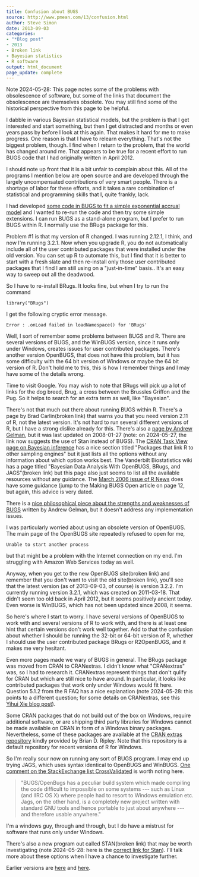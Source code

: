 ```yaml
---
title: Confusion about BUGS
source: http://www.pmean.com/13/confusion.html
author: Steve Simon
date: 2013-09-03
categories:
- "*Blog post"
- 2013
- Broken link
- Bayesian statistics
- R software
output: html_document
page_update: complete
---
```


Note 2024-05-28: This page notes some of the problems with obsolescence of software, but some of the links that document the obsolescence are themselves obsolete. You may still find some of the historical perspective from this page to be helpful.

<!---More--->

I dabble in various Bayesian statistical models, but the problem is that I get interested and start something, but then I get distracted and months or even years pass by before I look at this again. That makes it hard for me to make progress. One reason is that I have to relearn everything. That's not the biggest problem, though. I find when I return to the problem, that the world has changed around me. That appears to be true for a recent effort to run BUGS code that I had originally written in April 2012.

I should note up front that it is a bit unfair to complain about this. All of the programs I mention below are open source and are developed through the largely uncompensated contributions of very smart people. There is a shortage of labor for these efforts, and it takes a rare combination of statistical and programming skills that I, quite frankly, lack.

I had developed [some code in BUGS to fit a simple exponential accrual model][sim3] and I wanted to re-run the code and then try some simple extensions. I can run BUGS as a stand-alone program, but I prefer to run BUGS within R. I normally use the BRugs package for this.

Problem #1 is that my version of R changed. I was running 2.12.1, I think, and now I'm running 3.2.1. Now when you upgrade R, you do not automatically include all of the user contributed packages that were installed under the old version. You can set up R to automate this, but I find that it is better to start with a fresh slate and then re-install only those user contributed packages that I find I am still using on a "just-in-time" basis.. It's an easy way to sweep out all the deadwood.

So I have to re-install BRugs. It looks fine, but when I try to run the command

`library("BRugs")`

I get the following cryptic error message.

`Error : .onLoad failed in loadNamespace() for 'BRugs'`

Well, I sort of remember some problems between BUGS and R. There are several versions of BUGS, and the WinBUGS version, since it runs only under Windows, creates issues for user contributed packages. There's another version OpenBUGS, that does not have this problem, but it has some difficulty with the 64 bit version of Windows or maybe the 64 bit version of R. Don't hold me to this, this is how I remember things and I may have some of the details wrong.

Time to visit Google. You may wish to note that BRugs will pick up a lot of links for the dog breed, Brug, a cross between the Brussles Griffon and the Pug. So it helps to search for an extra term as well, like "Bayesian".

There's not that much out there about running BUGS within R. There's a page by Brad Carlin(broken link) that warns you that you need version 2.11 of R, not the latest version. It's not hard to run several different versions of R, but I have a strong dislike already for this. There's also a [page by Andrew Gelman][gel1], but it was last updated on 2008-01-27 (note: on 2024-05-27, the link now suggests the use of Stan instead of BUGS). The [CRAN Task View page on Bayesian inference][cra1] has a nice section titled "Packages that link R to other sampling engines" but it just lists all the options without any information about which option works best. The Vanderbilt Biostatistics wiki has a page titled "Bayesian Data Analysis With OpenBUGS, BRugs, and JAGS"(broken link) but this page also just seems to list all the available resources without any guidance. The [March 2006 issue of R News][rne1] does have some guidance (jump to the Making BUGS Open article on page 12, but again, this advice is very dated.

There is a [nice philosophical piece about the strengths and weaknesses of BUGS][gel2] written by Andrew Gelman, but it doesn't address any implementation issues.

I was particularly worried about using an obsolete version of OpenBUGS. The main page of the OpenBUGS site repeatedly refused to open for me,

`Unable to start another process`

but that might be a problem with the Internet connection on my end. I'm struggling with Amazon Web Services today as well.

Anyway, when you get to the new OpenBUGS site(broken link) and remember that you don't want to visit the old site(broken link), you'll see that the latest version (as of 2013-09-03, of course) is version 3.2.2. I'm currently running version 3.2.1, which was created on 2011-03-18. That didn't seem too old back in April 2012, but it seems positively ancient today. Even worse is WinBUGS, which has not been updated since 2008, it seems.

So here's where I start to worry. I have several versions of OpenBUGS to work with and several versions of R to work with, and there is at least one hint that certain versions don't work well together. Add to that the confusion about whether I should be running the 32-bit or 64-bit version of R, whether I should use the user contributed package BRugs or R2OpenBUGS, and it makes me very hesitant.

Even more pages made we wary of BUGS in general. The BRugs package was moved from CRAN to CRANextras. I didn't know what "CRANextras" was, so I had to research it. CRANextras represent things that don't qulify for CRAN but which are still nice to have around. In particular, it looks like contributed packages that work only under Windows would fit here. Question 5.1.2 from the R FAQ has a nice explanation (note 2024-05-28: this points to a different question; for some details on CRANextras, see this [Yihui Xie blog post][xie1]).

Some CRAN packages that do not build out of the box on Windows, require additional software, or are shipping third party libraries for Windows cannot be made available on CRAN in form of a Windows binary packages. Nevertheless, some of these packages are available at the [CRAN extras repository][rip1] kindly provided by Brian D. Ripley. Note that this repository is a default repository for recent versions of R for Windows.

So I'm really sour now on running any sort of BUGS program. I may end up trying JAGS, which uses syntax identical to OpenBUGS and WinBUGS. [One comment on the StackExchange list CrossValidated][sta1] is worth noting here.

>"BUGS/OpenBugs has a peculiar build system which made compiling the code difficult to impossible on some systems --- such as Linux (and IIRC OS X) where people had to resort to Windows emulation etc. Jags, on the other hand, is a completely new project written with standard GNU tools and hence portable to just about anywhere --- and therefore usable anywhere."

I'm a windows guy, through and through, but I do have a mistrust for software that runs only under Windows.

There's also a new program out called STAN(broken link) that may be worth investigating (note 2024-05-28: here is the [correct link for Stan][sta1]). I'll talk more about these options when I have a chance to investigate further.

[sim3]: http://www.pmean.com/12/homogenous.html

[cra1]: https://cran.r-project.org/web/views/Bayesian.html
[gel1]: http://www.stat.columbia.edu/~gelman/bugsR/
[gel2]: http://www.stat.columbia.edu/~gelman/research/published/bugsnext2.pdf
[rip1]: https://www.stats.ox.ac.uk/pub/RWin/
[rne1]: https://www.r-project.org/doc/Rnews/Rnews_2006-1.pdf
[sta1]: https://mc-stan.org/
[xie1]: https://yihui.org/en/2018/07/cranextra-macos/
 
Earlier versions are [here][sim1] and [here][sim2].
 
[sim1]: http://www.pmean.com/13/confusion.html
[sim2]: http://new.pmean.com/confusion-about-bugs/
 
